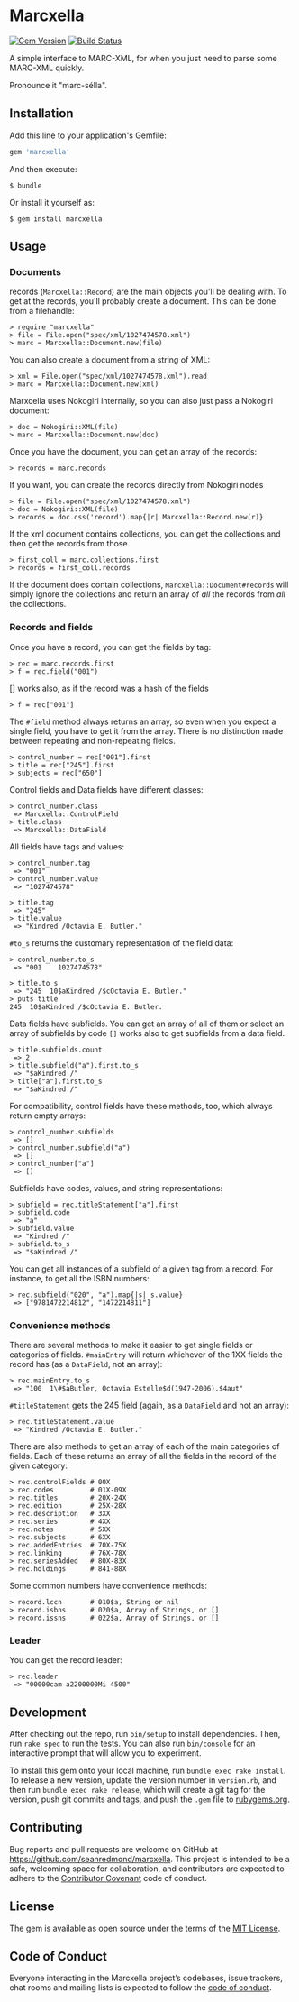 # Marcxella

[![Gem Version](http://img.shields.io/gem/v/marcxella.svg)][gem]
[![Build Status](http://img.shields.io/travis/seanredmond/marcxella.svg)][travis]

[gem]: https://rubygems.org/gems/marcxella
[travis]: http://travis-ci.org/seanredmond/marcxella

A simple interface to MARC-XML, for when you just need to parse some
MARC-XML quickly.

Pronounce it "marc-sélla".

## Installation

Add this line to your application's Gemfile:

```ruby
gem 'marcxella'
```

And then execute:

    $ bundle

Or install it yourself as:

    $ gem install marcxella

## Usage

### Documents

records (`Marcxella::Record`) are the main objects you'll be dealing with. To get at the records, you'll probably create a document. This can be done from a filehandle:

    > require "marcxella"
    > file = File.open("spec/xml/1027474578.xml")
    > marc = Marcxella::Document.new(file)
    
You can also create a document from a string of XML:

    > xml = File.open("spec/xml/1027474578.xml").read
    > marc = Marcxella::Document.new(xml)
    
Marxcella uses Nokogiri internally, so you can also just pass a Nokogiri
document:

    > doc = Nokogiri::XML(file)
    > marc = Marcxella::Document.new(doc)
    
Once you have the document, you can get an array of the records:

    > records = marc.records
    
If you want, you can create the records directly from Nokogiri nodes

    > file = File.open("spec/xml/1027474578.xml")
    > doc = Nokogiri::XML(file)
    > records = doc.css('record').map{|r| Marcxella::Record.new(r)}
    
If the xml document contains collections, you can get the collections and then
get the records from those.

    > first_coll = marc.collections.first
    > records = first_coll.records

If the document does contain collections, `Marcxella::Document#records` will
simply ignore the collections and return an array of _all_ the records from
_all_ the collections.

### Records and fields

Once you have a record, you can get the fields by tag:

    > rec = marc.records.first
    > f = rec.field("001")
    
[] works also, as if the record was a hash of the fields

    > f = rec["001"]
	
The `#field` method always returns an array, so even when you expect a single
field, you have to get it from the array. There is no distinction made between
repeating and non-repeating fields.

    > control_number = rec["001"].first
    > title = rec["245"].first
    > subjects = rec["650"]

Control fields and Data fields have different classes:

    > control_number.class
     => Marcxella::ControlField
    > title.class
     => Marcxella::DataField

All fields have tags and values:

    > control_number.tag
     => "001"
    > control_number.value
     => "1027474578"

    > title.tag
     => "245"
    > title.value
     => "Kindred /Octavia E. Butler."
     
`#to_s` returns the customary representation of the field data:

    > control_number.to_s
     => "001    1027474578"

    > title.to_s
     => "245  10$aKindred /$cOctavia E. Butler."
    > puts title
    245  10$aKindred /$cOctavia E. Butler.
    
Data fields have subfields. You can get an array of all of them or select an
array of subfields by code `[]` works also to get subfields from a data field.

    > title.subfields.count
     => 2
    > title.subfield("a").first.to_s
     => "$aKindred /"
    > title["a"].first.to_s
     => "$aKindred /"

For compatibility, control fields have these methods, too, which always return
empty arrays:

    > control_number.subfields
     => []
    > control_number.subfield("a")
     => []
    > control_number["a"]
     => []

Subfields have codes, values, and string representations:

    > subfield = rec.titleStatement["a"].first
    > subfield.code
     => "a"
    > subfield.value
     => "Kindred /"
    > subfield.to_s
     => "$aKindred /"
     
You can get all instances of a subfield of a given tag from a
record. For instance, to get all the ISBN numbers:

    > rec.subfield("020", "a").map{|s| s.value}
     => ["9781472214812", "1472214811"]

### Convenience methods

There are several methods to make it easier to get single fields or categories
of fields. `#mainEntry` will return whichever of the 1XX fields the record has
(as a `DataField`, not an array):

    > rec.mainEntry.to_s
     => "100  1\#$aButler, Octavia Estelle$d(1947-2006).$4aut"

`#titleStatement` gets the 245 field (again, as a `DataField` and not an array):

    > rec.titleStatement.value
     => "Kindred /Octavia E. Butler."

There are also methods to get an array of each of the main categories of
fields. Each of these returns an array of all the fields in the record of the
given category:

    > rec.controlFields # 00X
    > rec.codes         # 01X-09X
    > rec.titles        # 20X-24X
    > rec.edition       # 25X-28X
    > rec.description   # 3XX
    > rec.series        # 4XX
    > rec.notes         # 5XX
    > rec.subjects      # 6XX
    > rec.addedEntries  # 70X-75X
    > rec.linking       # 76X-78X
    > rec.seriesAdded   # 80X-83X
    > rec.holdings      # 841-88X

Some common numbers have convenience methods:

    > record.lccn       # 010$a, String or nil
    > record.isbns      # 020$a, Array of Strings, or []
    > record.issns      # 022$a, Array of Strings, or []

### Leader

You can get the record leader:

    > rec.leader
     => "00000cam a2200000Mi 4500"

## Development

After checking out the repo, run `bin/setup` to install dependencies. Then, run `rake spec` to run the tests. You can also run `bin/console` for an interactive prompt that will allow you to experiment.

To install this gem onto your local machine, run `bundle exec rake install`. To release a new version, update the version number in `version.rb`, and then run `bundle exec rake release`, which will create a git tag for the version, push git commits and tags, and push the `.gem` file to [rubygems.org](https://rubygems.org).

## Contributing

Bug reports and pull requests are welcome on GitHub at https://github.com/seanredmond/marcxella. This project is intended to be a safe, welcoming space for collaboration, and contributors are expected to adhere to the [Contributor Covenant](http://contributor-covenant.org) code of conduct.

## License

The gem is available as open source under the terms of the [MIT License](https://opensource.org/licenses/MIT).

## Code of Conduct

Everyone interacting in the Marcxella project’s codebases, issue trackers, chat rooms and mailing lists is expected to follow the [code of conduct](https://github.com/seanredmond/marcxella/blob/master/CODE_OF_CONDUCT.md).
